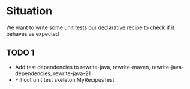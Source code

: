 # Situation

We want to write some unit tests our declarative recipe to check if it behaves as expected

## TODO 1

- Add test dependencies to rewrite-java, rewrite-maven, rewrite-java-dependencies, rewrite-java-21
- Fill out unit test skeleton MyRecipesTest
